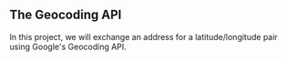 ## The Geocoding API

In this project, we will exchange an address for a latitude/longitude pair using Google's Geocoding API.
